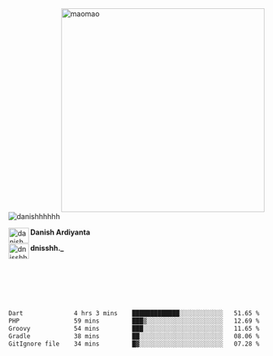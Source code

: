<img align="right" alt="maomao" width="400" src="https://i.imgur.com/L23H0Ik.gif">

<p align="left"><img src="https://komarev.com/ghpvc/?username=danishhhhhh&label=Profile%20views&color=0e75b6&style=flat" alt="danishhhhhh" /></p>

[<img align="left" src="https://raw.githubusercontent.com/rahuldkjain/github-profile-readme-generator/master/src/images/icons/Social/linked-in-alt.svg" alt="danish ardiyanta" height="30" width="40" />](https://linkedin.com/in/danish-ardiyanta)
**Danish Ardiyanta**

[<img align="left" src="https://raw.githubusercontent.com/rahuldkjain/github-profile-readme-generator/master/src/images/icons/Social/instagram.svg" alt="dnisshh._" height="30" width="40" />](https://instagram.com/dnisshh._)
**dnisshh._**

</br></br></br></br></br>

<!--START_SECTION:waka-->

```txt
Dart              4 hrs 3 mins    █████████████░░░░░░░░░░░░   51.65 %
PHP               59 mins         ███▒░░░░░░░░░░░░░░░░░░░░░   12.69 %
Groovy            54 mins         ███░░░░░░░░░░░░░░░░░░░░░░   11.65 %
Gradle            38 mins         ██░░░░░░░░░░░░░░░░░░░░░░░   08.06 %
GitIgnore file    34 mins         █▓░░░░░░░░░░░░░░░░░░░░░░░   07.28 %
```

<!--END_SECTION:waka-->
